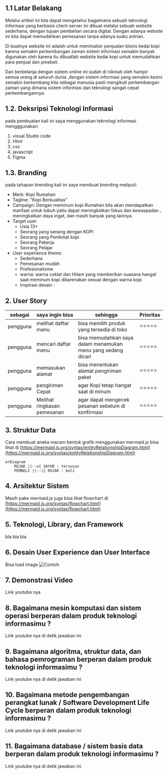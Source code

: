 ## 1.1 Latar Belakang
Melalui artikel ini kita dapat mengetahui bagaimana sebuah teknologi informasi yang berbasis client-server ini dibuat melalui sebuah website sederhana, dengan tujuan pembelian secara digital. Dengan adanya website ini kita dapat memudahkan pemesanan tanpa adanya suatu antrian.

Di buatnya website ini adalah  untuk menimalisir penjualan bisnis kedai kopi karena semakin perkembangan zaman sistem informasi semakin banyak digunakan oleh karena itu dibuatlah website kedai kopi untuk memudahkan para penjual dan pmebeli. 

Dan berbelanja dengan sistem online ini sudah di nikmati oleh hampir semua orang di seluruh dunia ,dengan sistem informasi yang semakin kesini semakin berkembang kita sebagai manusia pasti mengikuti perkembangan zaman yang dimana sistem informasi dan teknologi sangat cepat perkembangannya.     

## 1.2. Deksripsi Teknologi Informasi

pada pembuatan kali ini saya menggunakan teknologi informasi mengggunakan:

1. visual Studio code
2. Html
3. css
4. javascript
5. Figma 

## 1.3. Branding

pada tahapan brending kali ini saya membuat brending meliputi:

- Merk: Kopi Rumahan 
- Tagline: "Kopi Berkualitas"
- Campaign:  Dengan meminum kopi Rumahan kita akan mendapatkan manfaat untuk tubuh yaitu dapat meningkatkan fokus dan  kewaspadan , meningkatkan daya ingat, dan masih banyak yang lainnya.
- Target user:
    - Usia 13+
    - Seorang yang senang dengan KOPI
    - Seorang yang Penikmat kopi
    - Seorang Pekerja 
    - Seorang Pelajar 
- User experience theme:
  - Sederhana
  - Pemesanan mudah
  - Profesionalisme
  - warna: warna coklat dan Hitam yang memberikan suasana hangat saat meminum kopi dikarenakan sesuai dengan warna kopi
  - Inspirasi desain :
## 2. User Story

sebagai | saya ingin bisa | sehingga | Prioritas
---|---|---|---
pengguna | melihat daftar menu  | bisa memilih produk yang tersedia di toko | ⭐⭐⭐⭐⭐
pengguna | mencari daftar menu | bisa memudahkan saya dalam menemukan menu yang sedang dicari | ⭐⭐⭐⭐⭐
pengguna | memasukan alamat | bisa  menentukan alamat pengiriman paket  | ⭐⭐⭐⭐⭐
pengguna | pengiriman Cepat | agar Kopi tetap hangat saat di minum | ⭐⭐⭐⭐⭐
pengguna | Melihat ringkasan pemesanan | agar dapat mengecek pesanan sebelum di konfirmasi| ⭐⭐⭐⭐⭐

## 3. Struktur Data

Cara membuat aneka macam bentuk grafik menggunakan mermaid.js bisa lihat di [https://mermaid.js.org/syntax/entityRelationshipDiagram.html](https://mermaid.js.org/syntax/entityRelationshipDiagram.html) 

```mermaid
erDiagram
    RUJAK ||--o{ SAYUR : tersusun
    PEMBELI ||--|{ RUJAK : beli
```

## 4. Arsitektur Sistem

Masih pake mermaid.js juga bisa lihat flowchart di [https://mermaid.js.org/syntax/flowchart.html](https://mermaid.js.org/syntax/flowchart.html)

## 5. Teknologi, Library, dan Framework

bla bla bla

## 6. Desain User Experience dan User Interface

Bisa load image 
![Contoh](https://fastly.picsum.photos/id/318/536/354.jpg?hmac=Ixy-wle80nudIR_cmnF1iY2y6rMUH7_9sk-BP1fTpM8)

## 7. Demonstrasi Video

Link youtube nya

## 8. Bagaimana mesin komputasi dan sistem operasi berperan dalam produk teknologi informasimu ?

Link youtube nya di detik jawaban ini

## 9. Bagaimana algoritma, struktur data, dan bahasa pemrograman berperan dalam produk teknologi informasimu ?

Link youtube nya di detik jawaban ini

## 10. Bagaimana metode pengembangan perangkat lunak / Software Development Life Cycle berperan dalam produk teknologi informasimu ?

Link youtube nya di detik jawaban ini

## 11. Bagaimana database / sistem basis data berperan dalam produk teknologi informasimu ?

Link youtube nya di detik jawaban ini
